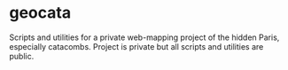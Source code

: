 geocata
=======

Scripts and utilities for a private web-mapping project of the hidden Paris, especially catacombs. Project is private but all scripts and utilities are public. 
